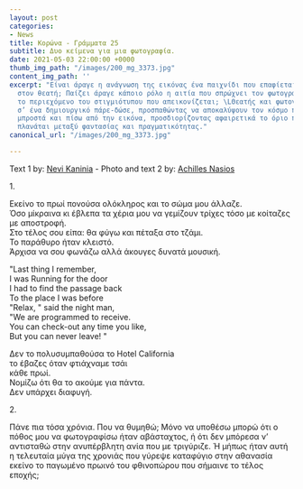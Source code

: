 ```yaml
---
layout: post
categories:
- News
title: Κορώνα - Γράμματα 25
subtitle: Δυο κείμενα για μια φωτογραφία.
date: 2021-05-03 22:00:00 +0000
thumb_img_path: "/images/200_mg_3373.jpg"
content_img_path: ''
excerpt: "Είναι άραγε η ανάγνωση της εικόνας ένα παιχνίδι που επαφίεται αποκλειστικά
  στον θεατή; Παίζει άραγε κάποιο ρόλο η αιτία που σπρώχνει τον φωτογράφο να επιλέξει
  το περιεχόμενο του στιγμιότυπου που απεικονίζεται; \LΘεατής και φωτογράφος συνευρίσκονται
  σ’ ένα δημιουργικό πάρε-δώσε, προσπαθώντας να αποκαλύψουν τον κόσμο που υπάρχει
  μπροστά και πίσω από την εικόνα, προσδιορίζοντας αφαιρετικά το όριο που μπορεί να
  πλανάται μεταξύ φαντασίας και πραγματικότητας."
canonical_url: "/images/200_mg_3373.jpg"

---
```

Text 1 by: <a href="https://www.facebook.com/nevi.kaninia" target="blank">Nevi Kaninia</a> - Photo and text 2 by: <a href="https://anikon.org/" target="blank">Achilles Nasios</a>

1\.

Εκείνο το πρωί πονούσα ολόκληρος και το σώμα μου άλλαζε.  
Όσο μίκραινα κι έβλεπα τα χέρια μου να γεμίζουν τρίχες τόσο με κοίταζες με αποστροφή.  
Στο τέλος σου είπα: θα φύγω και πέταξα στο τζάμι.  
Το παράθυρο ήταν κλειστό.  
Άρχισα να σου φωνάζω αλλά άκουγες δυνατά μουσική.

"Last thing I remember,   
I was Running for the door  
I had to find the passage back  
To the place I was before  
"Relax, " said the night man,  
"We are programmed to receive.  
You can check-out any time you like,  
But you can never leave! "

  
Δεν το πολυσυμπαθούσα το Hotel California  
το έβαζες όταν φτιάχναμε τσάι  
κάθε πρωί.  
Νομίζω ότι θα το ακούμε για πάντα.   
Δεν υπάρχει διαφυγή.

2\.

Πάνε πια τόσα χρόνια. Που να θυμηθώ; Μόνο να υποθέσω μπορώ ότι ο πόθος μου να φωτογραφίσω ήταν αβάσταχτος, ή ότι δεν μπόρεσα ν’ αντισταθώ στην ανυπέρβλητη ανία που με τριγύριζε. Ή μήπως ήταν αυτή η τελευταία μύγα της χρονιάς που γύρεψε καταφύγιο στην αθανασία εκείνο το παγωμένο πρωινό του φθινοπώρου που σήμαινε το τέλος εποχής;